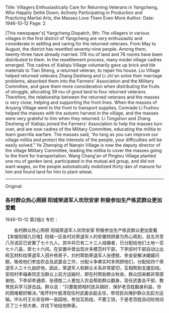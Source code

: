 Title: Villagers Enthusiastically Care for Returning Veterans in Yangcheng, Who Happily Settle Down; Actively Participating in Production and Practicing Martial Arts, the Masses Love Them Even More
Author:
Date: 1946-10-12
Page: 2

[This newspaper's] Yangcheng Dispatch, 9th: The villagers in various villages in the first district of Yangcheng are very enthusiastic and considerate in settling and caring for the returned veterans. From May to August, the district has resettled seventy-nine people. Among them, twenty-three have already married. 178 mu of land and 76 rooms have been distributed to them. In the resettlement process, many model village cadres emerged. The cadres of Xialiqiu Village voluntarily gave up brick and tile materials to Tian Sheng, a returned veteran, to repair his house. Liu Village helped returned veterans Zhang Desheng and Li Jin'an solve their marriage problems, absorbed them into the Farmers' Association and the Military Committee, and gave them more consideration when distributing the fruits of struggle, allocating 39 mu of good land to four returned veterans. Therefore, the relationship between the returned veterans and the masses is very close, helping and supporting the front lines. When the masses of Anyang Village went to the front to transport supplies, Comrade Li Fushou helped the masses with the autumn harvest in the village, and the masses were very grateful to him when they returned. Li Tongshun and Zhang Desheng of Xialiqiu joined the Farmers' Association to help the masses turn over, and are now cadres of the Military Committee, educating the militia to learn guerrilla warfare. The masses said, "As long as you can improve our village militia and protect the interests of the people, your difficulties will be easily solved." Ye Zhenqing of Nanqin Village is now the deputy director of the village Military Committee, leading the militia to cover the masses going to the front for transportation. Wang Chang'an of Pingtou Village planted one mu of garden land, participated in the mutual aid group, and did not want wages, so the people automatically mobilized thirty dan of manure for him and found land for him to plant wheat.



<hr /> 

Original: 


### 各村群众热心照顾  阳城荣退军人欢欣安家  积极参加生产练武群众更加爱戴

1946-10-12
第2版()
专栏：

　　各村群众热心照顾
    阳城荣退军人欢欣安家
    积极参加生产练武群众更加爱戴
    【本报阳城九日电】阳城一区各村对荣退军人的安置照顾甚为热心周到，自五月至八月该区已安置了七十九人。其中并已有二十三人结婚者，已分配给他们土地一百七十八亩，房七十六间。在安置中曾出现许多模范村干部，下李邱村干部自动让出砖瓦材料给荣退军人田升修房子，刘村帮助荣退军人张德胜、李金安解决婚姻问题，吸收他们参加农会及武委会工作，分配斗争果实时多照顾他们，分配给四个荣退军人三十九亩好地，因此，荣退军人和群众关系非常密切，互相帮助支援前线。安阳村李福寿同志当群众上前方运输时，即在村帮助群众秋收，群众回来都非常感谢他。下李邱李通顺、张德胜二人更加入农会帮助群众翻身，现任武委会干部，教育民兵学习游击战。群众说：“只要能把咱村民兵搞好，保护老百姓翻身利益，你的困难都好解决。”南芹村叶振清现任村武委会副主任，带领民兵掩护群众去前方运输。坪头村王长安自种一亩园地，参加互助组，不要工钱，于是老百姓自动给他动员了三十担大粪，并找下地给他种麦。
